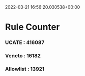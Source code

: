 2022-03-21 16:56:20.030538+00:00
# Rule Counter 
 ### UCATE : 416087

 ### Veneto : 16182

 ### Allowlist : 13921